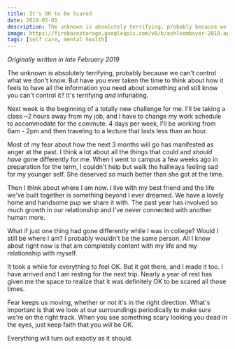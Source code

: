 ```yaml
---
title: It's OK to Be Scared
date: 2019-05-01
description: The unknown is absolutely terrifying, probably because we can't control what we don't know. But that's OK.
image: https://firebasestorage.googleapis.com/v0/b/ashleemboyer-2018.appspot.com/o/images%2FItsOKToBeScared.png?alt=media&token=586a9f2b-f91e-4291-91d0-5a81454e7b73
tags: [self care, mental health]
---
```


_Originally written in late February 2019_

The unknown is absolutely terrifying, probably because we can't control what we don't know. But have you ever taken the time to think about how it feels to have all the information you need about something and still know you can't control it? It's terrifying _and_ infuriating.

Next week is the beginning of a totally new challenge for me. I'll be taking a class ~2 hours away from my job, and I have to change my work schedule to accommodate for the commute. 4 days per week, I'll be working from 6am - 2pm and then traveling to a lecture that lasts less than an hour.

Most of my fear about how the next 3 months will go has manifested as anger at the past. I think a lot about all the things that could and _should have_ gone differently for me. When I went to campus a few weeks ago in preparation for the term, I couldn't help but walk the hallways feeling sad for my younger self. She deserved so much better than she got at the time.

Then I think about where I am now. I live with my best friend and the life we've built together is something beyond I ever dreamed. We have a lovely home and handsome pup we share it with. The past year has involved so much growth in our relationship and I've never connected with another human more.

What if just one thing had gone differently while I was in college? Would I still be where I am? I probably wouldn't be the same person. All I know about right now is that am completely content with my life and my relationship with myself.

It took a while for everything to feel OK. But it got there, and I made it too. I have arrived and I am resting for the next trip. Nearly a year of rest has given me the space to realize that it was definitely OK to be scared all those times.

Fear keeps us moving, whether or not it's in the right direction. What's important is that we look at our surroundings periodically to make sure we're on the right track. When you see something scary looking you dead in the eyes, just keep faith that you _will_ be OK.

Everything will turn out exactly as it should.
